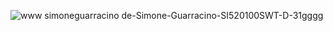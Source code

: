![www simoneguarracino de-Simone-Guarracino-SI520100SWT-D-31gggg](https://github.com/user-attachments/assets/d38e288e-a378-4498-96c8-ea56105b1fd5)
